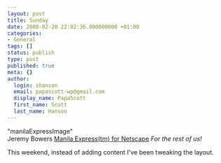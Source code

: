 ```yaml
---
layout: post
title: Sunday
date: 2000-02-20 22:02:36.000000000 +01:00
categories:
- General
tags: []
status: publish
type: post
published: true
meta: {}
author:
  login: shanson
  email: papascott-wp@gmail.com
  display_name: PapaScott
  first_name: Scott
  last_name: Hanson
---
```

<p>"manilaExpressImage"<br />
Jeremy Bowers <a href="http://www.jerf.org/resources/manilaexpress.html">Manila Express(tm) for Netscape</a> <i>For the rest of us!</i></p>
<p>This weekend, instead of adding content I've been tweaking the layout.</p>
